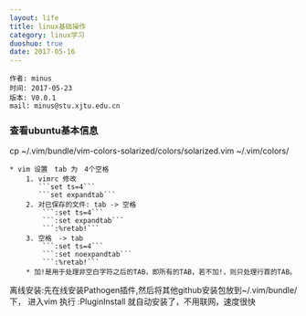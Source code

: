 ```yaml
---
layout: life
title: linux基础操作
category: linux学习
duoshuo: true
date: 2017-05-16
---
```


    作者: minus
    时间: 2017-05-23
    版本: V0.0.1
    mail: minus@stu.xjtu.edu.cn


<!-- more -->

### 查看ubuntu基本信息


cp ~/.vim/bundle/vim-colors-solarized/colors/solarized.vim ~/.vim/colors/

    * vim 设置　tab 为　4个空格
        1. vimrc 修改
           ```set ts=4```
           ```set expandtab```
        2. 对已保存的文件: tab -> 空格
            ```:set ts=4```
            ```:set expandtab```
            ```:%retab!```
        3. 空格　-> tab
            ```:set ts=4```
            ```:set noexpandtab```
            ```:%retab!```
        * 加!是用于处理非空白字符之后的TAB，即所有的TAB，若不加!，则只处理行首的TAB。
        

离线安装:先在线安装Pathogen插件,然后将其他github安装包放到~/.vim/bundle/下， 进入vim 执行 :PluginInstall 就自动安装了，不用联网，速度很快
